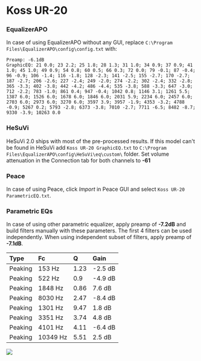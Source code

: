 # Koss UR-20

### EqualizerAPO
In case of using EqualizerAPO without any GUI, replace `C:\Program Files\EqualizerAPO\config\config.txt`
with:
```
Preamp: -6.1dB
GraphicEQ: 21 0.0; 23 2.2; 25 1.8; 28 1.3; 31 1.0; 34 0.9; 37 0.9; 41 1.0; 45 1.0; 49 0.9; 54 0.8; 60 0.5; 66 0.3; 72 0.0; 79 -0.1; 87 -0.4; 96 -0.9; 106 -1.4; 116 -1.8; 128 -2.3; 141 -2.5; 155 -2.7; 170 -2.7; 187 -2.7; 206 -2.6; 227 -2.4; 249 -2.0; 274 -2.2; 302 -2.4; 332 -2.8; 365 -3.3; 402 -3.8; 442 -4.2; 486 -4.4; 535 -3.8; 588 -3.3; 647 -3.0; 712 -2.2; 783 -1.0; 861 0.4; 947 -0.4; 1042 0.8; 1146 3.1; 1261 5.5; 1387 6.0; 1526 6.0; 1678 6.0; 1846 6.0; 2031 5.9; 2234 6.0; 2457 6.0; 2703 6.0; 2973 6.0; 3270 6.0; 3597 3.9; 3957 -1.9; 4353 -3.2; 4788 -0.9; 5267 0.2; 5793 -2.8; 6373 -3.8; 7010 -2.7; 7711 -6.5; 8482 -8.7; 9330 -3.9; 10263 0.0
```

### HeSuVi
HeSuVi 2.0 ships with most of the pre-processed results. If this model can't be found in HeSuVi add
`Koss UR-20 GraphicEQ.txt` to `C:\Program Files\EqualizerAPO\config\HeSuVi\eq\custom\` folder.
Set volume attenuation in the Connection tab for both channels to **-61**

### Peace
In case of using Peace, click *Import* in Peace GUI and select `Koss UR-20 ParametricEQ.txt`.

### Parametric EQs
In case of using other parametric equalizer, apply preamp of **-7.2dB** and build filters manually
with these parameters. The first 4 filters can be used independently.
When using independent subset of filters, apply preamp of **-7.1dB**.

| Type    | Fc       |    Q | Gain    |
|:--------|:---------|:-----|:--------|
| Peaking | 153 Hz   | 1.23 | -2.5 dB |
| Peaking | 522 Hz   | 0.9  | -4.9 dB |
| Peaking | 1848 Hz  | 0.86 | 7.6 dB  |
| Peaking | 8030 Hz  | 2.47 | -8.4 dB |
| Peaking | 1301 Hz  | 9.47 | 1.8 dB  |
| Peaking | 3351 Hz  | 3.74 | 4.8 dB  |
| Peaking | 4101 Hz  | 4.11 | -6.4 dB |
| Peaking | 10349 Hz | 5.51 | 2.5 dB  |

![](https://raw.githubusercontent.com/jaakkopasanen/AutoEq/master/results/rtings/avg/Koss%20UR-20/Koss%20UR-20.png)